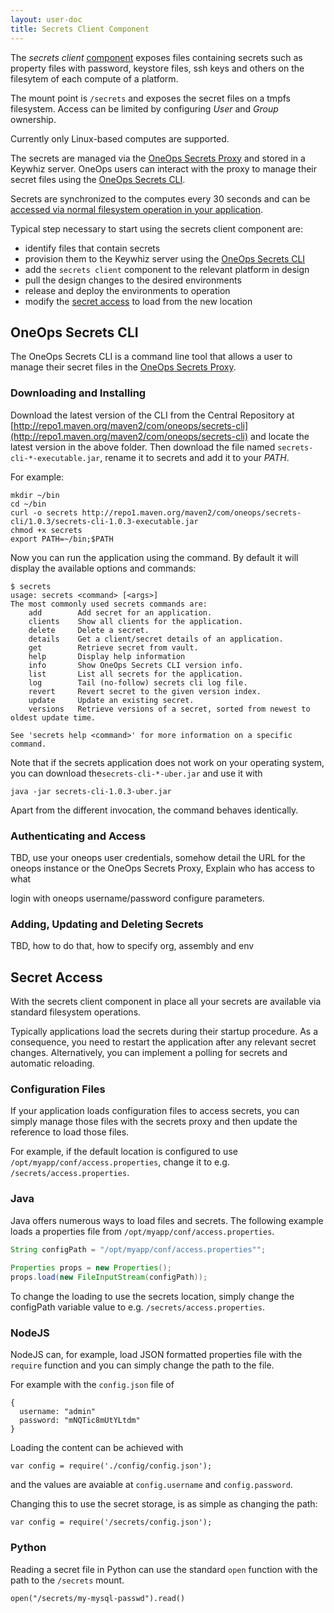 ```yaml
---
layout: user-doc
title: Secrets Client Component
---
```


The _secrets client_ [component](./components.html) exposes files containing
secrets such as property files with password, keystore files, ssh keys and 
others on the filesytem of each compute of a platform.

The mount point is `/secrets` and exposes the secret files on a tmpfs
filesystem. Access can be limited by configuring _User_ and _Group_ ownership.

Currently only Linux-based computes are supported.

The secrets are managed via the
[OneOps Secrets Proxy](../account/secrets-proxy.html) and stored in a Keywhiz
server. OneOps users can interact with the proxy to manage their secret files
using the [OneOps Secrets CLI](#oneops-secrets-cli). 

Secrets are synchronized to the computes every 30 seconds and can be
[accessed via normal filesystem operation in your application](#secret-access).

Typical step necessary to start using the secrets client component are:

- identify files that contain secrets
- provision them to the Keywhiz server using the
[OneOps Secrets CLI](#oneops-secrets-cli)
- add the `secrets client` component to the relevant platform in design
- pull the design changes to the desired environments
- release and deploy the environments to operation
- modify the [secret access](#secret-access) to load from the new location


## OneOps Secrets CLI

The OneOps Secrets CLI is a command line tool that allows a user to manage their
secret files in the [OneOps Secrets Proxy](../account/keywhiz-proxy.html).

### Downloading and Installing

Download the latest version of the CLI from the Central Repository at
[http://repo1.maven.org/maven2/com/oneops/secrets-cli](http://repo1.maven.org/maven2/com/oneops/secrets-cli)
and locate the latest version in the above folder. Then download the file
named `secrets-cli-*-executable.jar`, rename it to secrets and add it to your _PATH_.

For example:

```
mkdir ~/bin
cd ~/bin
curl -o secrets http://repo1.maven.org/maven2/com/oneops/secrets-cli/1.0.3/secrets-cli-1.0.3-executable.jar
chmod +x secrets
export PATH=~/bin;$PATH
```

Now you can run the application using the command. By default it will display
the available options and commands:

```
$ secrets 
usage: secrets <command> [<args>]
The most commonly used secrets commands are:
    add        Add secret for an application.
    clients    Show all clients for the application.
    delete     Delete a secret.
    details    Get a client/secret details of an application.
    get        Retrieve secret from vault.
    help       Display help information
    info       Show OneOps Secrets CLI version info.
    list       List all secrets for the application.
    log        Tail (no-follow) secrets cli log file.
    revert     Revert secret to the given version index.
    update     Update an existing secret.
    versions   Retrieve versions of a secret, sorted from newest to oldest update time.

See 'secrets help <command>' for more information on a specific command.
```

Note that if the secrets application does not work on your operating system, you
can download the`secrets-cli-*-uber.jar` and use it with

```
java -jar secrets-cli-1.0.3-uber.jar 
```

Apart from the different invocation, the command behaves identically.

### Authenticating and Access

TBD, use your oneops user credentials, somehow detail the URL for the oneops
instance or the OneOps Secrets Proxy, 
Explain who has access to what

login with oneops username/password
configure parameters.

### Adding, Updating and Deleting Secrets

TBD, how to do that, how to specify org, assembly and env



## Secret Access

With the secrets client component in place all your secrets are available via
standard filesystem operations.

Typically applications load the secrets during their startup procedure. As a
consequence, you need to restart the application after any relevant secret
changes. Alternatively, you can implement a polling for secrets and automatic
reloading.

### Configuration Files

If your application loads configuration files to access secrets, you can simply
manage those files with the secrets proxy and then update the reference to load
those files. 

For example, if the default location is configured to use 
`/opt/myapp/conf/access.properties`, change it to e.g.
`/secrets/access.properties`.

### Java

Java offers numerous ways to load files and secrets. The following example loads
a properties file from `/opt/myapp/conf/access.properties`.

```java
String configPath = "/opt/myapp/conf/access.properties"";
 
Properties props = new Properties();
props.load(new FileInputStream(configPath));
```

To change the loading to use the secrets location, simply change the configPath
variable value to e.g. `/secrets/access.properties`.

### NodeJS

NodeJS can, for example, load JSON formatted properties file with the `require`
function and you can simply change the path to the file. 

For example with the `config.json` file of

```
{
  username: "admin"
  password: "mNQTic8mUtYLtdm"
}
```

Loading the content can be achieved with

```
var config = require('./config/config.json');
```

and the values are avaiable at `config.username` and `config.password`.

Changing this to use the secret storage, is as simple as changing the path:

```
var config = require('/secrets/config.json');
```

### Python

Reading a secret file in Python can use the standard `open` function with the
path to the `/secrets` mount.

```
open("/secrets/my-mysql-passwd").read()
```
